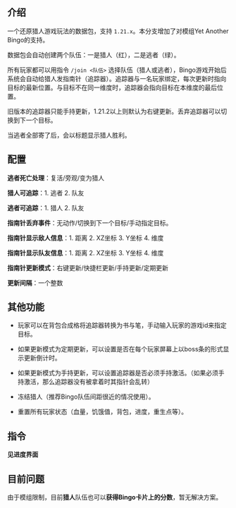  ## 介绍

一个还原猎人游戏玩法的数据包，支持 `1.21.x`。本分支增加了对模组Yet Another Bingo的支持。

数据包会自动创建两个队伍：一是猎人（红），二是逃者（绿）。

所有玩家都可以用指令 `/join <队伍>` 选择队伍（猎人或逃者），Bingo游戏开始后系统会自动给猎人发指南针（追踪器）。追踪器与一名玩家绑定，每次更新时指向目标的最新位置。与目标不在同一维度时，追踪器会指向目标在本维度的最后位置。

旧版本的追踪器只能手持更新，1.21.2以上则默认为右键更新。丢弃追踪器可以切换到下一个目标。

当逃者全部寄了后，会以标题显示猎人胜利。

## 配置

**逃者死亡处理**：复活/旁观/变为猎人

**猎人可追踪**：1. 逃者  2. 队友

**逃者可追踪**：1. 猎人  2. 队友

**指南针丢弃事件**：无动作/切换到下一个目标/手动指定目标。

**指南针显示敌人信息**：1. 距离  2. XZ坐标  3. Y坐标  4. 维度

**指南针显示队友信息**：1. 距离  2. XZ坐标  3. Y坐标  4. 维度

**指南针更新模式**：右键更新/快捷栏更新/手持更新/定期更新

**更新间隔**：一个整数

## 其他功能

- 玩家可以在背包合成格将追踪器转换为书与笔，手动输入玩家的游戏id来指定目标。

- 如果更新模式为定期更新，可以设置是否在每个玩家屏幕上以boss条的形式显示更新倒计时。

- 如果更新模式为手持更新，可以设置追踪器是否必须手持激活。（如果必须手持激活，那么追踪器没有被拿着时其指针会乱转）

- 冻结猎人（推荐Bingo队伍间距很近的情况使用）。

- 重置所有玩家状态（血量，饥饿值，背包，进度，重生点等）。

## 指令

**见进度界面**

## 目前问题

由于模组限制，目前**猎人**队伍也可以**获得Bingo卡片上的分数**，暂无解决方案。
